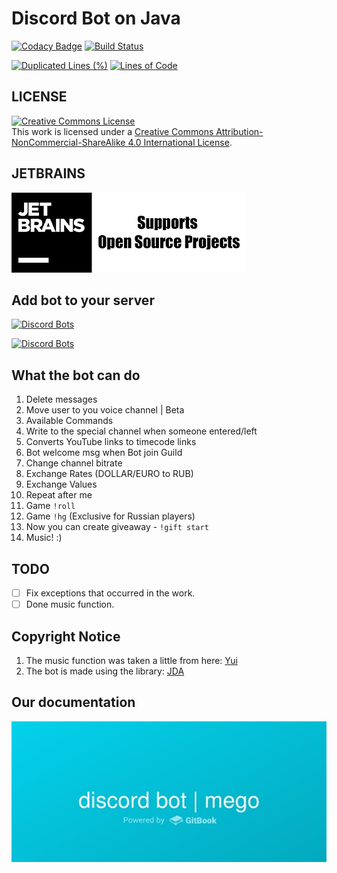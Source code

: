 # Discord Bot on Java
[![Codacy Badge](https://api.codacy.com/project/badge/Grade/9f94ff9475fe449c82fca1262610496f)](https://app.codacy.com/gh/megoRU/DiscordBot?utm_source=github.com&utm_medium=referral&utm_content=megoRU/DiscordBot&utm_campaign=Badge_Grade)
[![Build Status](https://travis-ci.com/megoRU/DiscordBot.svg?branch=master)](https://travis-ci.com/megoRU/DiscordBot)

[![Duplicated Lines (%)](https://sonarcloud.io/api/project_badges/measure?project=megoRU_DiscordBot&metric=duplicated_lines_density)](https://sonarcloud.io/dashboard?id=megoRU_DiscordBot)     [![Lines of Code](https://sonarcloud.io/api/project_badges/measure?project=megoRU_DiscordBot&metric=ncloc)](https://sonarcloud.io/dashboard?id=megoRU_DiscordBot)

## LICENSE

<a rel="license" href="http://creativecommons.org/licenses/by-nc-sa/4.0/"><img alt="Creative Commons License" style="border-width:0" src="https://i.creativecommons.org/l/by-nc-sa/4.0/88x31.png" /></a><br />This work is licensed under a <a rel="license" href="http://creativecommons.org/licenses/by-nc-sa/4.0/">Creative Commons Attribution-NonCommercial-ShareAlike 4.0 International License</a>.

## JETBRAINS
[<img src="https://github.com/megoRU/DiscordBot/blob/master/images/jetbrains.png?raw=true">](https://www.jetbrains.com/?from=DiscordBot)

## Add bot to your server
[![Discord Bots](https://top.gg/api/widget/servers/754093698681274369.svg)](https://top.gg/bot/754093698681274369)

[![Discord Bots](https://top.gg/api/widget/754093698681274369.svg)](https://top.gg/bot/754093698681274369)

## What the bot can do

1.  Delete messages
2.  Move user to you voice channel | Beta
3.  Available Commands
4.  Write to the special channel when someone entered/left
5.  Converts YouTube links to timecode links
6.  Bot welcome msg when Bot join Guild
7.  Change channel bitrate
8.  Exchange Rates (DOLLAR/EURO to RUB)
9.  Exchange Values
10. Repeat after me
11. Game `!roll`
12. Game `!hg` (Exclusive for Russian players)
13. Now you can create giveaway - `!gift start`
14. Music! :)

## TODO

-   [ ]   Fix exceptions that occurred in the work.
-   [ ]   Done music function.

## Copyright Notice

1.  The music function was taken a little from here: [Yui](https://github.com/DV8FromTheWorld/Yui)
2.  The bot is made using the library: [JDA](https://github.com/DV8FromTheWorld/JDA)

## Our documentation

[![gitbook](https://github.com/megoRU/DiscordBot/blob/master/images/gitbook.jpg?raw=true)](https://discord.megolox.ru)